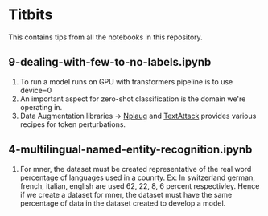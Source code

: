 # Titbits

This contains tips from all the notebooks in this repository.

## 9-dealing-with-few-to-no-labels.ipynb
1. To run a model runs on GPU with transformers pipeline is to use device=0
2. An important aspect for zero-shot classification is the domain we're operating in.
3. Data Augmentation libraries -> [Nplaug](https://github.com/makcedward/nlpaug) and [TextAttack](https://github.com/QData/TextAttack) provides various recipes for token perturbations.

## 4-multilingual-named-entity-recognition.ipynb
1. For mner, the dataset must be created representative of the real word percentage of languages used in a counrty. Ex: In switzerland german, french, italian, english are used 62, 22, 8, 6 percent respectivley. Hence if we create a dataset for mner, the dataset must have the same percentage of data in the dataset created to develop a model.